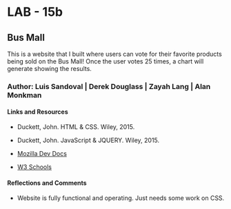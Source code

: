 # LAB - 15b

## Bus Mall

This is a website that I built where users can vote for their favorite products being sold on the Bus Mall! Once the user votes 25 times, a chart will generate showing the results.

### Author: Luis Sandoval | Derek Douglass | Zayah Lang | Alan Monkman

#### Links and Resources

- Duckett, John. HTML & CSS. Wiley, 2015.

- Duckett, John. JavaScript & JQUERY. Wiley, 2015.

- [Mozilla Dev Docs](https://developer.mozilla.org/en-US/)

- [W3 Schools](https://www.w3schools.com/)

#### Reflections and Comments

- Website is fully functional and operating. Just needs some work on CSS.
